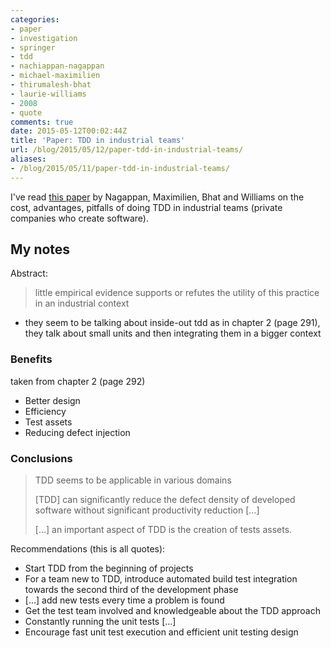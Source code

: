```yaml
---
categories:
- paper
- investigation
- springer
- tdd
- nachiappan-nagappan
- michael-maximilien
- thirumalesh-bhat
- laurie-williams
- 2008
- quote
comments: true
date: 2015-05-12T00:02:44Z
title: 'Paper: TDD in industrial teams'
url: /blog/2015/05/12/paper-tdd-in-industrial-teams/
aliases:
- /blog/2015/05/11/paper-tdd-in-industrial-teams/
---
```


I've read [this paper][nagappan-tdd] by Nagappan, Maximilien, Bhat and Williams on the cost, advantages, pitfalls of doing TDD in industrial teams (private companies who create software).

## My notes

Abstract: 

> little empirical evidence supports or refutes the utility of this practice in an industrial context

* they seem to be talking about inside-out tdd as in chapter 2 (page 291), they talk about small units and then integrating them in a bigger context

### Benefits

taken from chapter 2 (page 292)

* Better design
* Efficiency
* Test assets
* Reducing defect injection

### Conclusions

> TDD seems to be applicable in various domains
>
> [TDD] can significantly reduce the defect density of developed software without significant productivity reduction [...]
>
> [...] an important aspect of TDD is the creation of tests assets.

Recommendations (this is all quotes):

  * Start TDD from the beginning of projects
  * For a team new to TDD, introduce automated build test integration towards the second third of the development phase
  * [...] add new tests every time a problem is found
  * Get the test team involved and knowledgeable about the TDD approach
  * Constantly running the unit tests [...]
  * Encourage fast unit test execution and efficient unit testing design


[nagappan-tdd]: http://www.msr-waypoint.net/en-us/groups/ese/nagappan_tdd.pdf

